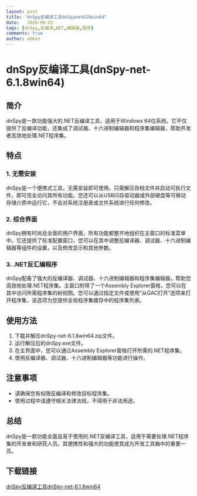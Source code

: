 ```yaml
---
layout: post
title: "dnSpy反编译工具dnSpynet618win64"
date:   2020-06-02
tags: [dnSpy,反编译,NET,编辑器,程序]
comments: true
author: admin
---
```

# dnSpy反编译工具(dnSpy-net-6.1.8win64)

## 简介

dnSpy是一款功能强大的.NET反编译工具，适用于Windows 64位系统。它不仅提供了反编译功能，还集成了调试器、十六进制编辑器和程序集编辑器，帮助开发者高效地处理.NET程序集。

## 特点

### 1. 无需安装
dnSpy是一个便携式工具，无需安装即可使用。只需解压存档文件并启动可执行文件，即可完全访问其所有功能。您还可以从USB闪存驱动器或外部硬盘等可移动存储介质中运行它，不会对系统注册表或文件系统进行任何修改。

### 2. 综合界面
dnSpy拥有时尚且全面的用户界面，所有功能都整齐地组织在主窗口的标准菜单中。它还提供了标准配置窗口，您可以在其中调整反编译器、调试器、十六进制编辑器等组件的设置，以及修改显示和其他参数。

### 3. .NET反汇编程序
dnSpy配备了强大的反编译器、调试器、十六进制编辑器和程序集编辑器，帮助您高效地处理.NET程序集。主窗口附带了一个Assembly Explorer窗格，您可以在其中访问所需程序集的树视图。您可以通过指定文件或使用“从GAC打开”选项来打开程序集，该选项为您提供全局程序集缓存中的程序集列表。

## 使用方法

1. 下载并解压dnSpy-net-6.1.8win64.zip文件。
2. 运行解压后的dnSpy.exe文件。
3. 在主界面中，您可以通过Assembly Explorer窗格打开所需的.NET程序集。
4. 使用反编译器、调试器、十六进制编辑器等功能进行操作。

## 注意事项

- 请确保您有权限反编译和修改目标程序集。
- 使用过程中请遵守相关法律法规，不得用于非法用途。

## 总结

dnSpy是一款功能全面且易于使用的.NET反编译工具，适用于需要处理.NET程序集的开发者和研究人员。其便携性和强大的功能使其成为开发工具箱中的重要一员。

## 下载链接

[dnSpy反编译工具dnSpy-net-6.1.8win64](https://pan.quark.cn/s/0fdbe8982a54)